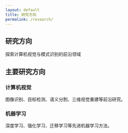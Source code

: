 ```yaml
---
layout: default
title: 研究方向
permalink: /research/
---
```


<section class="page-header">
    <div class="container">
        <h1>研究方向</h1>
        <p>探索计算机视觉与模式识别的前沿领域</p>
    </div>
</section>

<section class="content-section">
    <div class="container">
        <h2>主要研究方向</h2>
        <div class="research-grid">
            <div class="research-item">
                <i class="fas fa-eye"></i>
                <h3>计算机视觉</h3>
                <p>图像识别、目标检测、语义分割、三维视觉重建等前沿研究。</p>
            </div>
            <div class="research-item">
                <i class="fas fa-brain"></i>
                <h3>机器学习</h3>
                <p>深度学习、强化学习、迁移学习等先进机器学习方法。</p>
            </div>
        </div>
    </div>
</section>